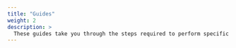 ```yaml
---
title: "Guides"
weight: 2
description: >
  These guides take you through the steps required to perform specific tasks using TinyGo.
---
```



